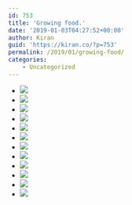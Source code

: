 ```yaml
---
id: 753
title: 'Growing food.'
date: '2019-01-03T04:27:52+00:00'
author: Kiran
guid: 'https://kiran.co/?p=753'
permalink: /2019/01/growing-food/
categories:
    - Uncategorized
---
```


- ![](/assets/images/2018/09/IMG_20180902_205722.jpg)
- ![](/assets/images/2018/09/IMG_20180830_210721__01.jpg)
- ![](/assets/images/2018/09/IMG_20180821_204802.jpg)
- ![](/assets/images/2018/09/IMG_20180810_140532.jpg)
- ![](/assets/images/2018/09/IMG_20180805_214520.jpg)
- ![](/assets/images/2018/09/IMG_20180805_214444.jpg)
- ![](/assets/images/2018/09/IMG_20180801_205558.jpg)
- ![](/assets/images/2018/09/IMG_20180725_215825.jpg)
- ![](/assets/images/2018/09/IMG_20180717_211653.jpg)
- ![](/assets/images/2018/09/IMG_20180715_214147.jpg)
- ![](/assets/images/2018/09/IMG_20180701_201354.jpg)
- ![](/assets/images/2018/09/IMG-20180829-WA0000.jpg)